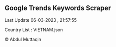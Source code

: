 

## Google Trends Keywords Scraper 
 
Last Update 06-03-2023 , 21:57:55

Country List :
VIETNAM.json



© Abdul Muttaqin 
